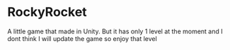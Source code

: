 # RockyRocket
A little game that made in Unity.
But it has only 1 level at the moment and I dont think I will update the game so enjoy that level 
